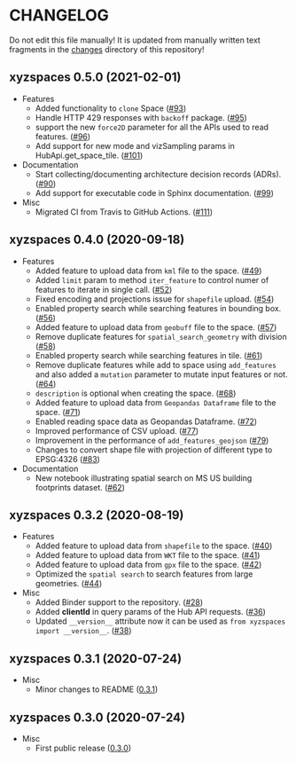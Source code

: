 # CHANGELOG

Do not edit this file manually! It is updated from manually written text fragments
in the [changes](https://github.com/heremaps/xyz-spaces-python/tree/master/changes)
directory of this repository!

## xyzspaces 0.5.0 (2021-02-01)

- Features
  - Added functionality to `clone` Space
    ([#93](https://github.com/heremaps/xyz-spaces-python/pull/93))
  - Handle HTTP 429 responses with `backoff` package.
    ([#95](https://github.com/heremaps/xyz-spaces-python/pull/95))
  - support the new `force2D` parameter for all the APIs used to read features.
    ([#96](https://github.com/heremaps/xyz-spaces-python/pull/96))
  - Add support for new mode and vizSampling params in HubApi.get_space_tile.
    ([#101](https://github.com/heremaps/xyz-spaces-python/pull/101))
- Documentation
  - Start collecting/documenting architecture decision records (ADRs).
    ([#90](https://github.com/heremaps/xyz-spaces-python/pull/90))
  - Add support for executable code in Sphinx documentation.
    ([#99](https://github.com/heremaps/xyz-spaces-python/pull/99))
- Misc
  - Migrated CI from Travis to GitHub Actions.
    ([#111](https://github.com/heremaps/xyz-spaces-python/pull/111))

## xyzspaces 0.4.0 (2020-09-18)

- Features
  - Added feature to upload data from `kml` file to the space.
    ([#49](https://github.com/heremaps/xyz-spaces-python/pull/49))
  - Added `limit` param to method `iter_feature` to control numer of features to
    iterate in single call.
    ([#52](https://github.com/heremaps/xyz-spaces-python/pull/52))
  - Fixed encoding and projections issue for `shapefile` upload.
    ([#54](https://github.com/heremaps/xyz-spaces-python/pull/54))
  - Enabled property search while searching features in bounding box.
    ([#56](https://github.com/heremaps/xyz-spaces-python/pull/56))
  - Added feature to upload data from `geobuff` file to the space.
    ([#57](https://github.com/heremaps/xyz-spaces-python/pull/57))
  - Remove duplicate features for `spatial_search_geometry` with division
    ([#58](https://github.com/heremaps/xyz-spaces-python/pull/58))
  - Enabled property search while searching features in tile.
    ([#61](https://github.com/heremaps/xyz-spaces-python/pull/61))
  - Remove duplicate features while add to space using `add_features` and also
    added a `mutation` parameter to mutate input features or not.
    ([#64](https://github.com/heremaps/xyz-spaces-python/pull/64))
  - `description` is optional when creating the space.
    ([#68](https://github.com/heremaps/xyz-spaces-python/pull/68))
  - Added feature to upload data from `Geopandas Dataframe` file to the space.
    ([#71](https://github.com/heremaps/xyz-spaces-python/pull/71))
  - Enabled reading space data as Geopandas Dataframe.
    ([#72](https://github.com/heremaps/xyz-spaces-python/pull/72))
  - Improved performance of CSV upload.
    ([#77](https://github.com/heremaps/xyz-spaces-python/pull/77))
  - Improvement in the performance of `add_features_geojson`
    ([#79](https://github.com/heremaps/xyz-spaces-python/pull/79))
  - Changes to convert shape file with projection of different type to EPSG:4326
    ([#83](https://github.com/heremaps/xyz-spaces-python/pull/83))
- Documentation
  - New notebook illustrating spatial search on MS US building footprints dataset.
    ([#62](https://github.com/heremaps/xyz-spaces-python/pull/62))

## xyzspaces 0.3.2 (2020-08-19)

- Features
  - Added feature to upload data from `shapefile` to the space.
    ([#40](https://github.com/heremaps/xyz-spaces-python/pull/40))
  - Added feature to upload data from `WKT` file to the space.
    ([#41](https://github.com/heremaps/xyz-spaces-python/pull/41))
  - Added feature to upload data from `gpx` file to the space.
    ([#42](https://github.com/heremaps/xyz-spaces-python/pull/42))
  - Optimized the `spatial search` to search features from large geometries.
    ([#44](https://github.com/heremaps/xyz-spaces-python/pull/44))
- Misc
  - Added Binder support to the repository.
    ([#28](https://github.com/heremaps/xyz-spaces-python/pull/28))
  - Added **clientId** in query params of the Hub API requests.
    ([#36](https://github.com/heremaps/xyz-spaces-python/pull/36))
  - Updated `__version__` attribute now it can be used as `from xyzspaces import
    __version__`.
    ([#38](https://github.com/heremaps/xyz-spaces-python/pull/38))

## xyzspaces 0.3.1 (2020-07-24)

- Misc
  - Minor changes to README
    ([0.3.1](https://github.com/heremaps/xyz-spaces-python/releases/tag/0.3.1))
    
## xyzspaces 0.3.0 (2020-07-24)

- Misc
  - First public release
    ([0.3.0](https://github.com/heremaps/xyz-spaces-python/releases/tag/0.3))
